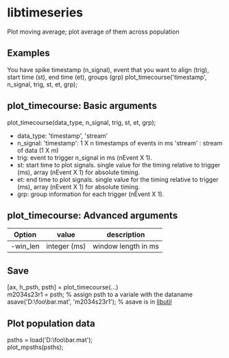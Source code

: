 # libtimeseries
Plot moving average; plot average of them across population

## Examples
You have spike timestamp (n_signal), event that you want to align (trig), start time (st), end time (et), groups (grp)
plot_timecourse('timestamp', n_signal, trig, st, et, grp);

## plot_timecourse: Basic arguments
plot_timecourse(data_type, n_signal, trig, st, et, grp);
- data_type: 'timestamp', 'stream'
- n_signal: 'timestamp': 1 X n timestamps of events in ms
          'stream' : stream of data (1 X m)
- trig: event to trigger n_signal in ms (nEvent X 1).
- st: start time to plot signals. single value for the timing relative to trigger (ms), array (nEvent X 1) for absolute timing.
- et: end time to plot signals. single value for the timing relative to trigger (ms), array (nEvent X 1) for absolute timing.
-  grp: group information for each trigger (nEvent X 1).

## plot_timecourse: Advanced arguments

| Option   | value        | description         |
|----------|--------------|---------------------|
|-win_len  | integer (ms) | window length in ms |


## Save
[ax, h_psth, psth] = plot_timecourse(...) <br>
m2034s23r1 = psth; % assign psth to a variale with the dataname <br>
asave('D:\foo\bar.mat', 'm2034s23r1');     % asave is in [libutil][]

[libutil]: https://github.com/hkim09/libutil/

## Plot population data
psths = load('D:\foo\bar.mat'); <br>
plot_mpsths(psths);

